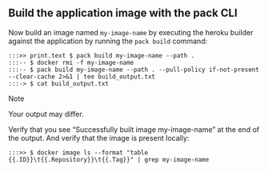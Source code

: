 ## Build the application image with the pack CLI

Now build an image named `my-image-name` by executing the heroku builder against the application by running the
`pack build` command:

```
:::>> print.text $ pack build my-image-name --path .
:::-- $ docker rmi -f my-image-name
:::-- $ pack build my-image-name --path . --pull-policy if-not-present --clear-cache 2>&1 | tee build_output.txt
:::-> $ cat build_output.txt
```

> [!NOTE]
> Your output may differ.

Verify that you see “Successfully built image my-image-name” at the end of the output. And verify that the image is present locally:

```
:::>> $ docker image ls --format "table {{.ID}}\t{{.Repository}}\t{{.Tag}}" | grep my-image-name
```
